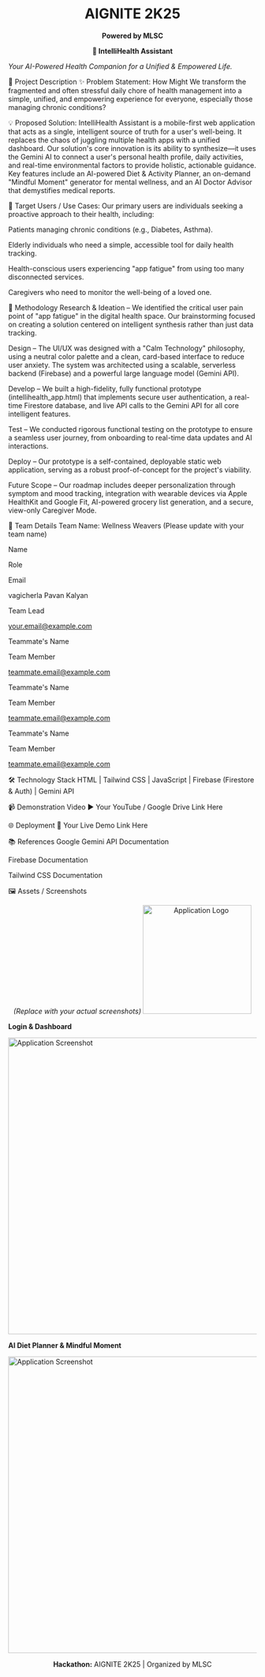 <!-- AIGNITE Banner (centered) -->

<div align="center">
<h1> AIGNITE 2K25</h1>
<p><strong>Powered by MLSC</strong></p>
</div>

<p align="center">
<strong>🚀 IntelliHealth Assistant</strong>




<em>Your AI-Powered Health Companion for a Unified & Empowered Life.</em>
</p>

📖 Project Description
✨ Problem Statement: How Might We transform the fragmented and often stressful daily chore of health management into a simple, unified, and empowering experience for everyone, especially those managing chronic conditions?

💡 Proposed Solution: IntelliHealth Assistant is a mobile-first web application that acts as a single, intelligent source of truth for a user's well-being. It replaces the chaos of juggling multiple health apps with a unified dashboard. Our solution's core innovation is its ability to synthesize—it uses the Gemini AI to connect a user's personal health profile, daily activities, and real-time environmental factors to provide holistic, actionable guidance. Key features include an AI-powered Diet & Activity Planner, an on-demand "Mindful Moment" generator for mental wellness, and an AI Doctor Advisor that demystifies medical reports.

🎯 Target Users / Use Cases: Our primary users are individuals seeking a proactive approach to their health, including:

Patients managing chronic conditions (e.g., Diabetes, Asthma).

Elderly individuals who need a simple, accessible tool for daily health tracking.

Health-conscious users experiencing "app fatigue" from using too many disconnected services.

Caregivers who need to monitor the well-being of a loved one.

🔬 Methodology
Research & Ideation – We identified the critical user pain point of "app fatigue" in the digital health space. Our brainstorming focused on creating a solution centered on intelligent synthesis rather than just data tracking.

Design – The UI/UX was designed with a "Calm Technology" philosophy, using a neutral color palette and a clean, card-based interface to reduce user anxiety. The system was architected using a scalable, serverless backend (Firebase) and a powerful large language model (Gemini API).

Develop – We built a high-fidelity, fully functional prototype (intellihealth_app.html) that implements secure user authentication, a real-time Firestore database, and live API calls to the Gemini API for all core intelligent features.

Test – We conducted rigorous functional testing on the prototype to ensure a seamless user journey, from onboarding to real-time data updates and AI interactions.

Deploy – Our prototype is a self-contained, deployable static web application, serving as a robust proof-of-concept for the project's viability.

Future Scope – Our roadmap includes deeper personalization through symptom and mood tracking, integration with wearable devices via Apple HealthKit and Google Fit, AI-powered grocery list generation, and a secure, view-only Caregiver Mode.

👥 Team Details
Team Name: Wellness Weavers (Please update with your team name)

Name

Role

Email

vagicherla Pavan Kalyan

Team Lead

your.email@example.com

Teammate's Name

Team Member

teammate.email@example.com

Teammate's Name

Team Member

teammate.email@example.com

Teammate's Name

Team Member

teammate.email@example.com

🛠️ Technology Stack
HTML | Tailwind CSS | JavaScript | Firebase (Firestore & Auth) | Gemini API

📹 Demonstration Video
▶️ Your YouTube / Google Drive Link Here

🌐 Deployment
🔗 Your Live Demo Link Here

📚 References
Google Gemini API Documentation

Firebase Documentation

Tailwind CSS Documentation

🖼️ Assets / Screenshots
<p align="center">
<em>(Replace with your actual screenshots)</em>




<img src="https://www.google.com/search?q=https://placehold.co/220x220/f3f4f6/3b82f6%3Ftext%3DYour%2BLogo" alt="Application Logo" width="220" />






<strong>Login & Dashboard</strong>




<img src="https://www.google.com/search?q=https://placehold.co/600x400/ffffff/333333%3Ftext%3DApp%2BLogin%2BScreen%2BScreenshot" alt="Application Screenshot" width="600" />






<strong>AI Diet Planner & Mindful Moment</strong>




<img src="https://www.google.com/search?q=https://placehold.co/600x400/ffffff/333333%3Ftext%3DAI%2BFeature%2BScreenshot" alt="Application Screenshot" width="600" />
</p>

<p align="center">
<b>Hackathon:</b> AIGNITE 2K25 | Organized by MLSC




</p>
